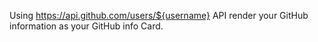 Using  https://api.github.com/users/${username} API render your GitHub information as your GitHub info Card.
